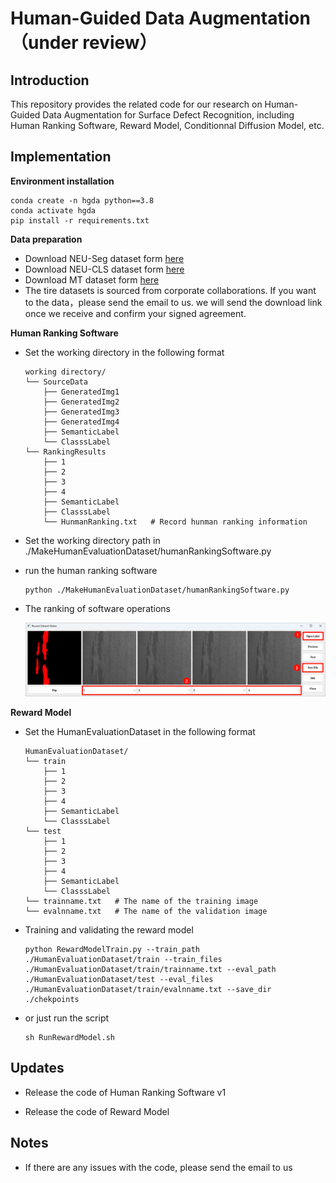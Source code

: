 # Human-Guided Data Augmentation（under review）

## Introduction

This repository provides the related code for our research on Human-Guided Data Augmentation for Surface Defect Recognition, including Human Ranking Software, Reward Model, Conditionnal Diffusion Model, etc.

## Implementation

**Environment installation**

```shell
conda create -n hgda python==3.8
conda activate hgda
pip install -r requirements.txt
```

**Data preparation**

+ Download NEU-Seg dataset form [here](http://faculty.neu.edu.cn/songkechen/zh_CN/zdylm/263270/list/index.htm)
+ Download NEU-CLS dataset form [here](http://faculty.neu.edu.cn/songkechen/zh_CN/zdylm/263270/list/index.htm)
+ Download MT dataset form [here](https://github.com/abin24/Magnetic-tile-defect-datasets.)
+ The tire datasets is sourced from corporate collaborations. If you want to the data，please send  the email to us. we will send the download link once we receive and confirm your signed agreement.

**Human Ranking Software**

+ Set the working directory in the following format

    ```shell
    working directory/
    └── SourceData
        ├── GeneratedImg1
        ├── GeneratedImg2
        ├── GeneratedImg3
        ├── GeneratedImg4
        ├── SemanticLabel
        └── ClasssLabel 
    └── RankingResults
        ├── 1
        ├── 2
        ├── 3
        ├── 4
        ├── SemanticLabel   
        ├── ClasssLabel
        └── HunmanRanking.txt   # Record hunman ranking information
    ```

+ Set the working directory path in ./MakeHumanEvaluationDataset/humanRankingSoftware.py

+ run the human ranking software

  ```shell
  python ./MakeHumanEvaluationDataset/humanRankingSoftware.py
  ```


+ The ranking of software operations

  ![image-20240705093514242](./figs/image-20240705093514242.png)

**Reward Model**

* Set the HumanEvaluationDataset in the following format

    ```shell
    HumanEvaluationDataset/
    └── train
        ├── 1
        ├── 2
        ├── 3
        ├── 4
        ├── SemanticLabel   
        └── ClasssLabel
    └── test
        ├── 1
        ├── 2
        ├── 3
        ├── 4
        ├── SemanticLabel   
        └── ClasssLabel
    └── trainname.txt   # The name of the training image
    └── evalnname.txt   # The name of the validation image
    ```

* Training and validating the reward model

    ```shell
    python RewardModelTrain.py --train_path ./HumanEvaluationDataset/train --train_files ./HumanEvaluationDataset/train/trainname.txt --eval_path  ./HumanEvaluationDataset/test --eval_files ./HumanEvaluationDataset/train/evalnname.txt --save_dir ./chekpoints
    ```

* or just run the script

    ```shell
    sh RunRewardModel.sh
    ```

##  **Updates**

+ Release the code of  Human Ranking Software v1

+ Release the code of  Reward Model

## Notes
+ If there are any issues with the code, please  send the email  to us
